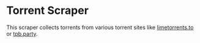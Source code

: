 # Torrent Scraper

This scraper collects torrents from various torrent sites like [limetorrents.to](https://www.limetorrents.to) or [tpb.party](https://tpb.party).
